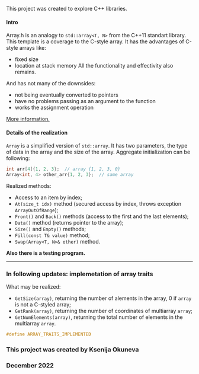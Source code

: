 This project was created to explore C++ libraries.

#### Intro
 
Array.h is an analogy to `std::array<T, N>` from the C++11 standart library. This template is a coverage to the C-style array. It has the advantages of C-style arrays like:
 - fixed size
 - location at stack memory
All the functionality and effectivity also remains.
 
And has not many of the downsides:
 - not being eventually converted to pointers
 - have no problems passing as an argument to the function
 - works the assignment operation

[More information.](https://en.cppreference.com/w/cpp/container/array)

#### Details of the realization

`Array` is a simplified version of `std::array`. It has two parameters, the type of data in the array and the size of the array.
Aggregate initialization can be following:

```c++
int arr[4]{1, 2, 3};  // array {1, 2, 3, 0}
Array<int, 4> other_arr{1, 2, 3};  // same array
```
Realized methods:
* Access to an item by index;
* `At(size_t idx)` method (secured access by index, throws exception `ArrayOutOfRange`);
* `Front()` and `Back()` methods (access to the first and the last elements);
* `Data()` method (returns pointer to the array);
* `Size()` and `Empty()` methods;
* `Fill(const T& value)` method;
* `Swap(Array<T, N>& other)` method.

**Also there is a testing program.**

---

### In following updates: implemetation of array traits

What may be realized:

* `GetSize(array)`, returning the number of alements in the array, 0 if `array` is not a C-styled array;
* `GetRank(array)`, returning the number of coordinates of multiarray `array`;
* `GetNumElements(array)`, returning the total number of elements in the multiarray `array`.

```c++
#define ARRAY_TRAITS_IMPLEMENTED
```

### This project was created by Ksenija Okuneva 
### December 2022
